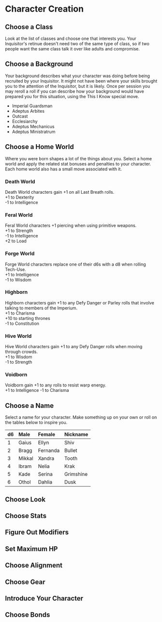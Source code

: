 # Character Creation

## Choose a Class
Look at the list of classes and choose one that interests you. Your Inquisitor's retinue doesn't need two of the same type of class, so if two people want the same class talk it over like adults and compromise.

## Choose a Background
Your background describes what your character was doing before being recruited by your Inquisitor. It might not have been where your skills brought you to the attention of the Inquisitor, but it is likely. Once per session you may reroll a roll if you can describe how your background would have prepared you for this situation, using the This I Know special move.

  - Imperial Guardsman
  - Adeptus Arbites
  - Outcast
  - Ecclesiarchy
  - Adeptus Mechanicus
  - Adeptus Ministratrum

## Choose a Home World
Where you were born shapes a lot of the things about you. Select a home world and apply the related stat bonuses and penalties to your character. Each home world also has a small move associated with it.

### Death World
Death World characters gain +1 on all Last Breath rolls.  
+1 to Dexterity  
-1 to Intelligence  

### Feral World
Feral World characters +1 piercing when using primitive weapons.  
+1 to Strength  
-1 to Intelligence  
+2 to Load  

### Forge World
Forge World characters replace one of their d6s with a d8 when rolling Tech-Use.  
+1 to Intelligence  
-1 to Wisdom  

### Highborn
Highborn characters gain +1 to any Defy Danger or Parley rolls that involve talking to members of the Imperium.  
+1 to Charisma  
+10 to starting thrones  
-1 to Constitution  

### Hive World
Hive World characters gain +1 to any Defy Danger rolls when moving through crowds.  
+1 to Wisdom  
-1 to Strength  

### Voidborn
Voidborn gain +1 to any rolls to resist warp energy.  
+1 to Intelligence
-1 to Charisma  

## Choose a Name
Select a name for your character. Make something up on your own or roll on the tables below to inspire you.

|d6|Male|Female|Nickname|
|:--|:--|:--|:--|
|1|Gaius|Ellyn|Shiv|
|2|Bragg|Fernanda|Bullet|
|3|Mikkal|Xandra|Tooth|
|4|Ibram|Nelia|Krak|
|5|Kade|Serina|Grimshine|
|6|Othol|Dahlia|Dusk|

## Choose Look

## Choose Stats

## Figure Out Modifiers

## Set Maximum HP

## Choose Alignment

## Choose Gear

## Introduce Your Character

## Choose Bonds
